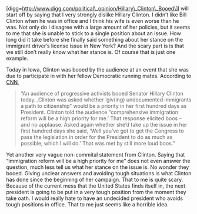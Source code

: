 \[digg=http://www.digg.com/political\_opinion/Hillary\_Clinton\_Booed\]I will start off by saying that I very strongly dislike Hillary Clinton. I didn’t like Bill Clinton when he was in office and I think his wife is even worse than he was. Not only do I disagree with a large amount of her policies, but it seems to me that she is unable to stick to a single position about an issue. How long did it take before she finally said something about her stance on the immigrant driver’s license issue in New York? And the scary part is is that we still don’t really know what her stance is. Of course that is just one example.

Today in Iowa, Clinton was booed by the audience at an event that she was due to participate in with her fellow Democratic running mates. According to [CNN](http://politicalticker.blogs.cnn.com/2007/12/02/clinton-booed-at-iowa-forum/),

> “An audience of progressive activists booed Senator Hillary Clinton today…Clinton was asked whether ‘giv(ing) undocumented immigrants a path to citizenship” would be a priority in her first hundred days as President. Clinton told the audience “comprehensive immigration reform will be a high priority for me.’ That response elicited boos – and no applause. Asked again whether she’d take up the issue in her first hundred days she said, ‘Well you’ve got to get the Congress to pass the legislation in order for the President to do as much as possible, which I will do.’ That was met by still more loud boos.”

Yet another very vague non-commital statement from Clinton. Saying that “immigration reform will be a high priority for me” does not even answer the question, much less tell us what her stance on the issue is. No wonder they booed. Giving unclear answers and avoiding tough situations is what Clinton has done since the beginning of her campaign. That to me is quite scary. Because of the current mess that the United States finds itself in, the next president is going to be put in a very tough position from the moment they take oath. I would really hate to have an undecided president who avoids tough positions in office. That to me just seems like a horrible idea.
